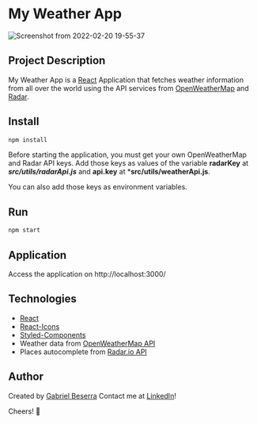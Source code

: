 # My Weather App

![Screenshot from 2022-02-20 19-55-37](https://user-images.githubusercontent.com/47508755/154868216-eb77d4f4-a22a-4cf1-8f67-c7a66f1ae0d1.png)

## Project Description

My Weather App is a [React](https://reactjs.org/) Application that fetches weather information from all over the world using the API services from [OpenWeatherMap](https://openweathermap.org/) and [Radar](https://radar.com/documentation).

## Install
```bash
npm install
```
Before starting the application, you must get your own OpenWeatherMap and Radar API keys.
Add those keys as values of the variable **radarKey** at ***src/utils/radarApi.js*** and **api.key** at ***src/utils/weatherApi.js**.

You can also add those keys as environment variables.

## Run
```bash
npm start
```
## Application
Access the application on http://localhost:3000/

## Technologies
- [React](https://reactjs.org/)
- [React-Icons](https://react-icons.github.io/react-icons)
- [Styled-Components](https://styled-components.com/)
- Weather data from [OpenWeatherMap API](https://openweathermap.org/)
- Places autocomplete from [Radar.io API](https://radar.com/documentation)

## Author
Created by [Gabriel Beserra](https://github.com/gbeserra95)
Contact me at [LinkedIn](https://www.linkedin.com/in/-gabrielbeserra/)!

Cheers! 👋

